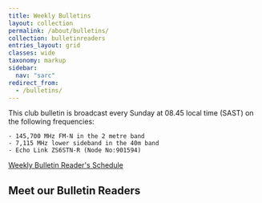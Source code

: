 ```yaml
---
title: Weekly Bulletins
layout: collection
permalink: /about/bulletins/
collection: bulletinreaders
entries_layout: grid
classes: wide
taxonomy: markup
sidebar:
  nav: "sarc"
redirect_from:
  - /bulletins/
---
```

This club bulletin is broadcast every Sunday at 08.45 local time (SAST) on the following frequencies:

    - 145,700 MHz FM-N in the 2 metre band
    - 7,115	MHz	lower sideband in the 40m band
    - Echo Link	ZS6STN-R (Node No:901594) 

[Weekly Bulletin Reader's Schedule](/about/bulletins/schedule)

## Meet our Bulletin Readers